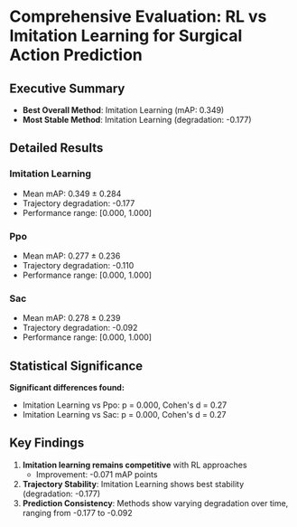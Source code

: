 # Comprehensive Evaluation: RL vs Imitation Learning for Surgical Action Prediction

## Executive Summary

- **Best Overall Method**: Imitation Learning (mAP: 0.349)
- **Most Stable Method**: Imitation Learning (degradation: -0.177)

## Detailed Results

### Imitation Learning
- Mean mAP: 0.349 ± 0.284
- Trajectory degradation: -0.177
- Performance range: [0.000, 1.000]

### Ppo
- Mean mAP: 0.277 ± 0.236
- Trajectory degradation: -0.110
- Performance range: [0.000, 1.000]

### Sac
- Mean mAP: 0.278 ± 0.239
- Trajectory degradation: -0.092
- Performance range: [0.000, 1.000]

## Statistical Significance

**Significant differences found:**
- Imitation Learning vs Ppo: p = 0.000, Cohen's d = 0.27
- Imitation Learning vs Sac: p = 0.000, Cohen's d = 0.27

## Key Findings

1. **Imitation learning remains competitive** with RL approaches
   - Improvement: -0.071 mAP points
2. **Trajectory Stability**: Imitation Learning shows best stability (degradation: -0.177)
3. **Prediction Consistency**: Methods show varying degradation over time, ranging from -0.177 to -0.092